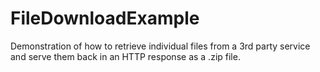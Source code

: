 # FileDownloadExample
Demonstration of how to retrieve individual files from a 3rd party service and serve them back in an HTTP response as a .zip file.
